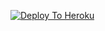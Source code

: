 [![Deploy To Heroku](https://www.herokucdn.com/deploy/button.svg)](https://github.com/HARRY0133/ROW)
